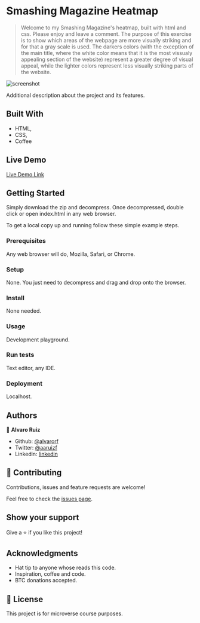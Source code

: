 # Smashing Magazine Heatmap

> Welcome to my Smashing Magazine's heatmap, built with html and css. Please enjoy and leave a comment. The purpose of this exercise is to show which areas of the webpage are more visually striking and for that a gray scale is used. The darkers colors (with the exception of the main title, where the white color means that it is the most vissualy appealing section of the website) represent a greater degree of visual appeal, while the lighter colors represent less visually striking parts of the website.

![screenshot](/images/screenshot.jpeg)

Additional description about the project and its features.

## Built With

- HTML,
- CSS,
- Coffee 

## Live Demo

[Live Demo Link](https://rawcdn.githack.com/alvarorf/Design-UX-UI-Teardown/860bd95ba1a6b7e9de8189a1c8d6c4c781779e29/index.html)


## Getting Started

Simply download the zip and decompress. Once decompressed, double click or open index.html in any web browser. 


To get a local copy up and running follow these simple example steps.

### Prerequisites

Any web browser will do, Mozilla, Safari, or Chrome. 

### Setup

None. You just need to decompress and drag and drop onto the browser. 

### Install

None needed. 

### Usage

Development playground. 

### Run tests

Text editor, any IDE.

### Deployment

Localhost. 



## Authors

👤 **Alvaro Ruiz**

- Github: [@alvarorf](https://github.com/alvarorf)
- Twitter: [@aaruizf](https://twitter.com/aaruizf)
- Linkedin: [linkedin](https://www.linkedin.com/in/alvaro-r-22810915a/)

## 🤝 Contributing

Contributions, issues and feature requests are welcome!

Feel free to check the [issues page](issues/).

## Show your support

Give a ⭐️ if you like this project!

## Acknowledgments

- Hat tip to anyone whose reads this code.
- Inspiration, coffee and code. 
- BTC donations accepted. 

## 📝 License

This project is for microverse course purposes.